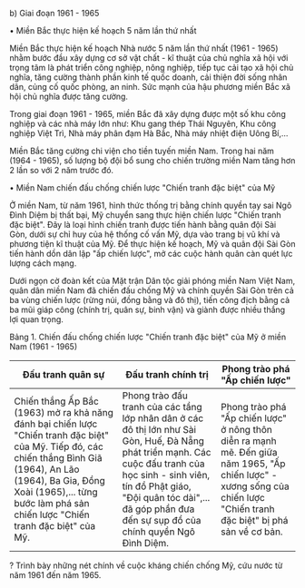 b) Giai đoạn 1961 - 1965

• Miền Bắc thực hiện kế hoạch 5 năm lần thứ nhất

Miền Bắc thực hiện kế hoạch Nhà nước 5 năm lần thứ nhất (1961 - 1965) nhằm bước đầu xây dựng cơ sở vật chất - kĩ thuật của chủ nghĩa xã hội với trọng tâm là phát triển công nghiệp, nông nghiệp, tiếp tục cải tạo xã hội chủ nghĩa, tăng cường thành phần kinh tế quốc doanh, cải thiện đời sống nhân dân, củng cố quốc phòng, an ninh. Sức mạnh của hậu phương miền Bắc xã hội chủ nghĩa được tăng cường.

Trong giai đoạn 1961 - 1965, miền Bắc đã xây dựng được một số khu công nghiệp và các nhà máy lớn như: Khu gang thép Thái Nguyên, Khu công nghiệp Việt Trì, Nhà máy phân đạm Hà Bắc, Nhà máy nhiệt điện Uông Bí,...

Miền Bắc tăng cường chi viện cho tiền tuyến miền Nam. Trong hai năm (1964 - 1965), số lượng bộ đội bổ sung cho chiến trường miền Nam tăng hơn 2 lần so với 2 năm trước đó.

• Miền Nam chiến đấu chống chiến lược "Chiến tranh đặc biệt" của Mỹ

Ở miền Nam, từ năm 1961, hình thức thống trị bằng chính quyền tay sai Ngô Đình Diệm bị thất bại, Mỹ chuyển sang thực hiện chiến lược "Chiến tranh đặc biệt". Đây là loại hình chiến tranh được tiến hành bằng quân đội Sài Gòn, dưới sự chỉ huy của hệ thống cố vấn Mỹ, dựa vào trang bị vũ khí và phương tiện kĩ thuật của Mỹ. Để thực hiện kế hoạch, Mỹ và quân đội Sài Gòn tiến hành dồn dân lập "ấp chiến lược", mở các cuộc hành quân càn quét lực lượng cách mạng.

Dưới ngọn cờ đoàn kết của Mặt trận Dân tộc giải phóng miền Nam Việt Nam, quân dân miền Nam đã chiến đấu chống Mỹ và chính quyền Sài Gòn trên cả ba vùng chiến lược (rừng núi, đồng bằng và đô thị), tiến công địch bằng cả ba mũi giáp công (chính trị, quân sự, binh vận) và giành được nhiều thắng lợi quan trọng.

Bảng 1. Chiến đấu chống chiến lược "Chiến tranh đặc biệt" của Mỹ ở miền Nam (1961 - 1965)

| Đấu tranh quân sự | Đấu tranh chính trị | Phong trào phá "Ấp chiến lược" |
|-------------------|----------------------|--------------------------------|
| Chiến thắng Ấp Bắc (1963) mở ra khả năng đánh bại chiến lược "Chiến tranh đặc biệt" của Mỹ. Tiếp đó, các chiến thắng Bình Giã (1964), An Lão (1964), Ba Gia, Đồng Xoài (1965),... từng bước làm phá sản chiến lược "Chiến tranh đặc biệt" của Mỹ. | Phong trào đấu tranh của các tầng lớp nhân dân ở các đô thị lớn như Sài Gòn, Huế, Đà Nẵng phát triển mạnh. Các cuộc đấu tranh của học sinh - sinh viên, tín đồ Phật giáo, "Đội quân tóc dài",... đã góp phần đưa đến sự sụp đổ của chính quyền Ngô Đình Diệm. | Phong trào phá "Ấp chiến lược" ở nông thôn diễn ra mạnh mẽ. Đến giữa năm 1965, "Ấp chiến lược" - xương sống của chiến lược "Chiến tranh đặc biệt" bị phá sản về cơ bản. |

? Trình bày những nét chính về cuộc kháng chiến chống Mỹ, cứu nước từ năm 1961 đến năm 1965.